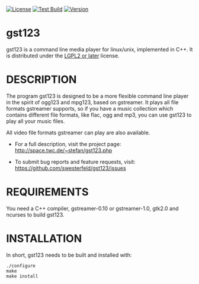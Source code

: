 [![License][lgpl2.0-badge]][lgpl2.0-url]
[![Test Build][testing-badge]][testing-url]
[![Version][version-badge]][version-url]

gst123
======

gst123 is a command line media player for linux/unix, implemented in C++.
It is distributed under the [LGPL2 or later](https://github.com/swesterfeld/gst123/blob/master/COPYING) license.

# DESCRIPTION

The program gst123 is designed to be a more flexible command line player
in the spirit of ogg123 and mpg123, based on gstreamer. It plays all file
formats gstreamer supports, so if you have a music collection which
contains different file formats, like flac, ogg and mp3, you can use gst123
to play all your music files.

All video file formats gstreamer can play are also available.

* For a full description, visit the project page:
	http://space.twc.de/~stefan/gst123.php

* To submit bug reports and feature requests, visit:
	https://github.com/swesterfeld/gst123/issues


# REQUIREMENTS

You need a C++ compiler, gstreamer-0.10 or gstreamer-1.0, gtk2.0 and ncurses to
build gst123.

# INSTALLATION

In short, gst123 needs to be built and installed with:

	./configure
	make
	make install

[lgpl2.0-badge]: https://img.shields.io/github/license/swesterfeld/gst123?style=for-the-badge
[lgpl2.0-url]: https://github.com/swesterfeld/gst123/blob/master/COPYING
[testing-badge]: https://img.shields.io/github/actions/workflow/status/swesterfeld/gst123/testing.yml?style=for-the-badge
[testing-url]: https://github.com/swesterfeld/gst123/actions/workflows/testing.yml
[version-badge]: https://img.shields.io/github/v/release/swesterfeld/gst123?label=version&style=for-the-badge
[version-url]: https://github.com/swesterfeld/gst123/releases
